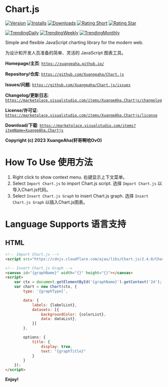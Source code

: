 # Chart.js

[![Version](https://vsmarketplacebadges.dev/version/xuangeaha.chartjs.svg?&colorB=orange)](https://marketplace.visualstudio.com/items?itemName=xuangeaha.chartjs) [![Installs](https://vsmarketplacebadges.dev/installs/xuangeaha.chartjs.svg)](https://marketplace.visualstudio.com/items?itemName=xuangeaha.chartjs) [![Downloads](https://vsmarketplacebadges.dev/downloads/xuangeaha.chartjs.svg)](https://marketplace.visualstudio.com/items?itemName=xuangeaha.chartjs) [![Rating Short](https://vsmarketplacebadges.dev/rating-short/xuangeaha.chartjs.svg)](https://marketplace.visualstudio.com/items?itemName=xuangeaha.chartjs) [![Rating Star](https://vsmarketplacebadges.dev/rating-star/xuangeaha.chartjs.svg)](https://marketplace.visualstudio.com/items?itemName=xuangeaha.chartjs)

[![TrendingDaily](https://vsmarketplacebadges.dev/trending-daily/xuangeaha.chartjs.svg?&colorB=blue)](https://marketplace.visualstudio.com/items?itemName=xuangeaha.chartjs) [![TrendingWeekly](https://vsmarketplacebadges.dev/trending-weekly/xuangeaha.chartjs.svg?&colorB=blue)](https://marketplace.visualstudio.com/items?itemName=xuangeaha.chartjs) [![TrendingMonthly](https://vsmarketplacebadges.dev/trending-monthly/xuangeaha.chartjs.svg?&colorB=blue)](https://marketplace.visualstudio.com/items?itemName=xuangeaha.chartjs)

Simple and flexible JavaScript charting library for the modern web.

为设计和开发人员准备的简单、灵活的 JavaScript 图表工具。

**Homepage/主页**: [`https://xuangeaha.github.io/`](https://xuangeaha.github.io/)

**Repository/仓库**: [`https://github.com/Xuangeaha/Chart.js`](https://github.com/Xuangeaha/Chart.js)

**Issues/问题**: [`https://github.com/Xuangeaha/Chart.js/issues`](https://github.com/Xuangeaha/Chart.js/issues)

**Changelog/更新日志**: [`https://marketplace.visualstudio.com/items/XuangeAha.Chartjs/changelog`](https://marketplace.visualstudio.com/items/XuangeAha.Chartjs/changelog)

**License/许可证**: [`https://marketplace.visualstudio.com/items/XuangeAha.Chartjs/license`](https://marketplace.visualstudio.com/items/XuangeAha.Chartjs/license)

**Download/下载**: [`https://marketplace.visualstudio.com/items?itemName=XuangeAha.Chartjs`](https://marketplace.visualstudio.com/items?itemName=XuangeAha.Chartjs)

**Copyright (c) 2023 XuangeAha(轩哥啊哈OvO)**

# How To Use 使用方法

1. Right click to show context menu. 右键显示上下文菜单。
2. Select `Import Chart.js` to import Chart.js script. 选择 `Import Chart.js` 以导入Chart.js代码。
3. Select `Insert Chart.js Graph` to insert Chart.js graph. 选择 `Insert Chart.js Graph` 以插入Chart.js图表。

# Language Supports 语言支持

## HTML

```html
<!-- Import Chart.js -->
<script src="https://cdnjs.cloudflare.com/ajax/libs/Chart.js/2.4.0/Chart.min.js"></script>

<!-- Insert Chart.js Graph -->
<canvas id="{graphName}" width="{}" height="{}"></canvas>
<script>
    var ctx = document.getElementById('{graphName}').getContext('2d');
    var chart = new Chart(ctx, {
        type: '{graphType}',

        data: {
            labels: {labelList},
            datasets: [{
                backgroundColor: {colorList},
                data: dataList},
            }]
        },

        options: {
            title: {
                display: true,
                text: "{graphTitle}"
            }
        }
    });
</script>
```

**Enjoy!**
